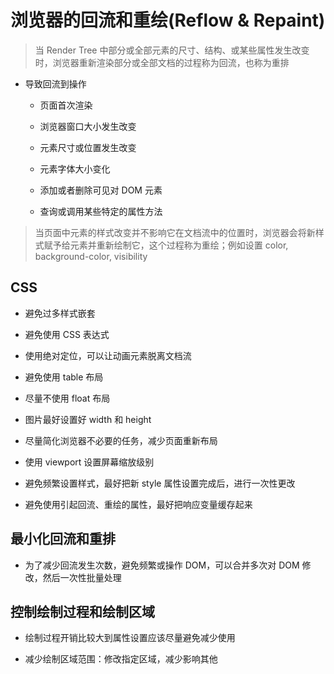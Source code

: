 # 浏览器的回流和重绘(Reflow & Repaint)

> 当 Render Tree 中部分或全部元素的尺寸、结构、或某些属性发生改变时，浏览器重新渲染部分或全部文档的过程称为回流，也称为重排

- 导致回流到操作

  - 页面首次渲染

  - 浏览器窗口大小发生改变

  - 元素尺寸或位置发生改变

  - 元素字体大小变化

  - 添加或者删除可见对 DOM 元素

  - 查询或调用某些特定的属性方法

> 当页面中元素的样式改变并不影响它在文档流中的位置时，浏览器会将新样式赋予给元素并重新绘制它，这个过程称为重绘；例如设置 color, background-color, visibility


## CSS 

- 避免过多样式嵌套

- 避免使用 CSS 表达式

- 使用绝对定位，可以让动画元素脱离文档流

- 避免使用 table 布局

- 尽量不使用 float 布局

- 图片最好设置好 width 和 height

- 尽量简化浏览器不必要的任务，减少页面重新布局

- 使用 viewport 设置屏幕缩放级别

- 避免频繁设置样式，最好把新 style 属性设置完成后，进行一次性更改

- 避免使用引起回流、重绘的属性，最好把响应变量缓存起来

## 最小化回流和重排

- 为了减少回流发生次数，避免频繁或操作 DOM，可以合并多次对 DOM 修改，然后一次性批量处理

## 控制绘制过程和绘制区域

- 绘制过程开销比较大到属性设置应该尽量避免减少使用

- 减少绘制区域范围：修改指定区域，减少影响其他
